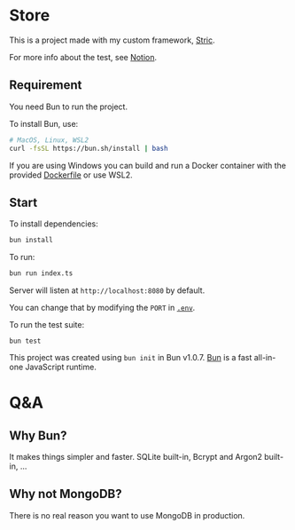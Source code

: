 # Store
This is a project made with my custom framework, [Stric](https://github.com/bunsvr).

For more info about the test, see [Notion](https://mindxschool.notion.site/X-Career-Level-3-Test-239ac6279efd43a9a8ee3072d2815a7e).

## Requirement
You need Bun to run the project.

To install Bun, use:
```bash
# MacOS, Linux, WSL2
curl -fsSL https://bun.sh/install | bash
```

If you are using Windows you can build and run a Docker container with the provided [Dockerfile](./Dockerfile) or use WSL2.

## Start
To install dependencies:
```bash
bun install
```

To run:
```bash
bun run index.ts
```

Server will listen at `http://localhost:8080` by default. 

You can change that by modifying the `PORT` in [`.env`](./.env).

To run the test suite:
```
bun test
```

This project was created using `bun init` in Bun v1.0.7. [Bun](https://bun.sh) is a fast all-in-one JavaScript runtime.

# Q&A

## Why Bun?
It makes things simpler and faster. SQLite built-in, Bcrypt and Argon2 built-in, ...

## Why not MongoDB?
There is no real reason you want to use MongoDB in production.

